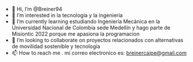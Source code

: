 - 👋 Hi, I’m @Breiner94
- 👀 I’m interested in  la tecnología y la ingeniería
- 🌱 I’m currently learning estudiando Ingeniería Mecánica en la Universidad Nacional de Colombia sede Medellín y hago parte de Misiontic 2022 porque me apasiona la programacion
- 💞️ I’m looking to collaborate on proyectos relacionados con alternativas de movilidad sostenible y  tecnología 
- 📫 How to reach me . mi correo electronico es: breinercaipe@gmail.com

<!---
Breiner94/Breiner94 is a ✨ special ✨ repository because its `README.md` (this file) appears on your GitHub profile.
You can click the Preview link to take a look at your changes.
--->
